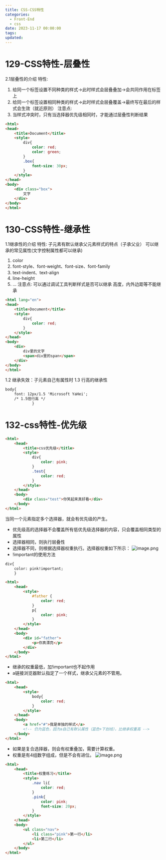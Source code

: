 ```yaml
---
title: CSS-CSS特性
categories:
  - Front-End
  - css
date: 2023-11-17 00:00:00
tags: 
updated:
---
```


<!-- toc -->

# 129-CSS特性-层叠性

2.1层叠性的介绍
特性:
1. 给同一个标签设置不同种类的样式->此时样式会层叠叠加->会共同作用在标签上
2. 给同一个标签设置相同种类的样式->此时样式会层叠覆盖->最终写在最后的样式会生效（就近原则）
注意点:
1. 当样式冲突时，只有当选择器优先级相同时，才能通过层叠性判断结果
```html
<html>
<head>
    <title>Document</title>
    <style>
        div{
            color: red;
            color: green;
        }
        .box{
            font-size: 30px;
        }
    </style>
</head>
<body>
    <div class="box">
        文字
    </div>
</body>
</html>
```

# 130-CSS特性-继承性

1.1继承性的介绍
特性: 子元素有默认继承父元素样式的特点（子承父业）
可以继承的常见属性(文字控制属性都可以继承)
1. color
2. font-style、font-weight、font-size、font-family
3. text-indent、text-align
4. line-height
5. ...
注意点: 可以通过调试工具判断样式是否可以继承
高度，内外边距等不能继承
```html
<html lang="en">
<head>
    <title>Document</title>
    <style>
        div{
            color: red;
        }
    </style>
</head>
<body>
    <div>
        div里的文字
        <span>div里的span</span>
    </div>
</body>
</html>
```

1.2 继承失效：子元素自己有属性时
1.3 行高的继承性
```html
body{
    font: 12px/1.5 'Microsoft YaHei';
    /* 1.5倍行高 */       
            }
```


# 132-css特性-优先级
```html
<html>
    <head>
        <title>css优先级</title>
        <style>
            div{
                color: pink;
            }
            .test{
                color: red;
            }
        </style>
    </head>
    <body>
        <div class="test">你笑起来真好看</div>
    </body>
</html>
```
当同一个元素指定多个选择器，就会有优先级的产生。
- 优先级高的选择器不会覆盖所有低优先级选择器的内容，只会覆盖相同类型的属性
- 选择器相同，则执行层叠性
- 选择器不同，则根据选择器权重执行。选择器权重如下所示：
![image.png](https://illyber-images.oss-cn-chengdu.aliyuncs.com/202402131737932.png)
- !important的使用方法
```html
div{
    color: pink!important;
    }
```

```html
<html>
    <head>
        <style>
            #father {
                color: red;
            }
            p{
                color: pink;
            }
        </style>
    </head>
    <body>
        <div id="father">
            <p>你真漂亮</p>
        </div>
    </body>
</html>
```

- 继承的权重最低，加!important也不起作用
- a链接浏览器默认指定了一个样式，继承父元素的不管用。
```html
<html>
    <head>
        <style>
            body{
                color: red;
            }
        </style>
    </head>
    <body>
        <a href="#">我是单独的样式</a>
        <!-- 仍为蓝色，因为a自己有默认属性（蓝色+下划线），比继承权重高 -->
    </body>
</html>
```
- 如果是复合选择器，则会有权重叠加，需要计算权重。
- 权重是有4组数字组成，但是不会有进位。
![image.png](https://illyber-images.oss-cn-chengdu.aliyuncs.com/202402110115570.png)
```html
<html>
    <head>
        <title>权重练习</title>
        <style>
            .nav li{
                color: red;
            }
            .pink{
                color: pink;
                font-size: 20px;
            }
        </style>
    </head>
    <body>
        <ul class="nav">
            <li class="pink">第一行</li>
            <li>第二行</li>
        </ul>
    </body>
</html>
```